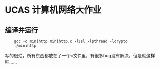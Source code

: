 # UCAS 计算机网络大作业

## 编译并运行
```
    gcc -o minihttp minihttp.c -lssl -lpthread -lcrypto
    ./minihttp
```

写的很烂，所有东西都放在了一个c文件里，有很多bug没有解决，但是就这样吧......
